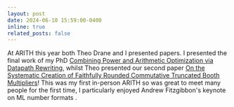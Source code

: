 ```yaml
---
layout: post
date: 2024-06-10 15:59:00-0400
inline: true
related_posts: false
---
```


At ARITH this year both Theo Drane and I presented papers. I presented the final work of my PhD [Combining Power and Arithmetic Optimization via Datapath Rewriting](https://www.ac.uma.es/arith2024/papers/Combining%20Power%20and%20Arithmetic%20Optimization%20via%20Datapath%20Rewriting.pdf), whilst Theo presented our second paper [On the Systematic Creation of Faithfully Rounded Commutative Truncated Booth Multipliers](https://www.ac.uma.es/arith2024/papers/On%20the%20Systematic%20Creation%20of%20Faithfully%20Rounded%20Commutative%20Truncated%20Booth%20Multipliers.pdf)! This was my first in-person ARITH so was great to meet many people for the first time, I particularly enjoyed Andrew Fitzgibbon's keynote on ML number formats   . 

